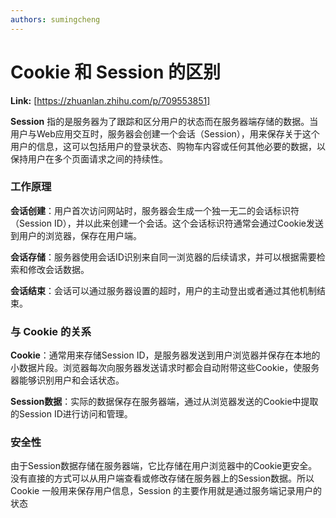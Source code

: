 ```yaml
---
authors: sumingcheng
---
```

# Cookie 和 Session 的区别



 **Link:** [https://zhuanlan.zhihu.com/p/709553851]



**Session** 指的是服务器为了跟踪和区分用户的状态而在服务器端存储的数据。当用户与Web应用交互时，服务器会创建一个会话（Session），用来保存关于这个用户的信息，这可以包括用户的登录状态、购物车内容或任何其他必要的数据，以保持用户在多个页面请求之间的持续性。

### 工作原理  

**会话创建**：用户首次访问网站时，服务器会生成一个独一无二的会话标识符（Session ID），并以此来创建一个会话。这个会话标识符通常会通过Cookie发送到用户的浏览器，保存在用户端。

**会话存储**：服务器使用会话ID识别来自同一浏览器的后续请求，并可以根据需要检索和修改会话数据。

**会话结束**：会话可以通过服务器设置的超时，用户的主动登出或者通过其他机制结束。

### 与 Cookie 的关系  

**Cookie**：通常用来存储Session ID，是服务器发送到用户浏览器并保存在本地的小数据片段。浏览器每次向服务器发送请求时都会自动附带这些Cookie，使服务器能够识别用户和会话状态。

**Session数据**：实际的数据保存在服务器端，通过从浏览器发送的Cookie中提取的Session ID进行访问和管理。

### 安全性  

由于Session数据存储在服务器端，它比存储在用户浏览器中的Cookie更安全。没有直接的方式可以从用户端查看或修改存储在服务器上的Session数据。所以 Cookie 一般用来保存用户信息，Session 的主要作用就是通过服务端记录用户的状态


